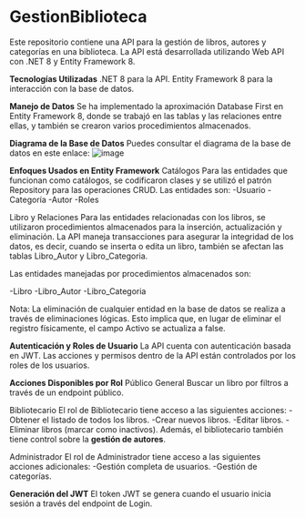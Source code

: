 # GestionBiblioteca

Este repositorio contiene una API para la gestión de libros, autores y categorías en una biblioteca. La API está desarrollada utilizando Web API con .NET 8 y Entity Framework 8.

**Tecnologías Utilizadas**
.NET 8 para la API.
Entity Framework 8 para la interacción con la base de datos.

**Manejo de Datos**
Se ha implementado la aproximación Database First en Entity Framework 8, donde se trabajó en las tablas y las relaciones entre ellas, y también se crearon varios procedimientos almacenados.

**Diagrama de la Base de Datos**
Puedes consultar el diagrama de la base de datos en este enlace: 
![image](https://github.com/user-attachments/assets/6f01f245-c5ee-40d9-9be8-ba650f5664c8)


**Enfoques Usados en Entity Framework**
Catálogos
Para las entidades que funcionan como catálogos, se codificaron clases y se utilizó el patrón Repository para las operaciones CRUD. Las entidades son:
-Usuario
-Categoría
-Autor
-Roles

Libro y Relaciones
Para las entidades relacionadas con los libros, se utilizaron procedimientos almacenados para la inserción, actualización y eliminación. La API maneja transacciones para asegurar la integridad de los datos, es decir, cuando se inserta o edita un libro, también se afectan las tablas Libro_Autor y Libro_Categoria.

Las entidades manejadas por procedimientos almacenados son:

-Libro
-Libro_Autor
-Libro_Categoria

Nota: La eliminación de cualquier entidad en la base de datos se realiza a través de eliminaciones lógicas. Esto implica que, en lugar de eliminar el registro físicamente, el campo Activo se actualiza a false.

**Autenticación y Roles de Usuario**
La API cuenta con autenticación basada en JWT. Las acciones y permisos dentro de la API están controlados por los roles de los usuarios.

**Acciones Disponibles por Rol**
Público General
Buscar un libro por filtros a través de un endpoint público.

Bibliotecario
El rol de Bibliotecario tiene acceso a las siguientes acciones:
-Obtener el listado de todos los libros.
-Crear nuevos libros.
-Editar libros.
-Eliminar libros (marcar como inactivos).
Además, el bibliotecario también tiene control sobre la **gestión de autores**.

Administrador
El rol de Administrador tiene acceso a las siguientes acciones adicionales:
-Gestión completa de usuarios.
-Gestión de categorías.

**Generación del JWT**
El token JWT se genera cuando el usuario inicia sesión a través del endpoint de Login.

